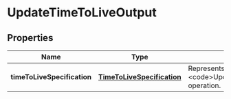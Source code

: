 

# UpdateTimeToLiveOutput


## Properties

| Name | Type | Description | Notes |
|------------ | ------------- | ------------- | -------------|
|**timeToLiveSpecification** | [**TimeToLiveSpecification**](TimeToLiveSpecification.md) | Represents the output of an &lt;code&gt;UpdateTimeToLive&lt;/code&gt; operation. |  [optional] |



